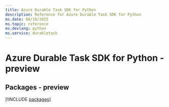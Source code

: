```yaml
---
title: Azure Durable Task SDK for Python
description: Reference for Azure Durable Task SDK for Python
ms.date: 08/18/2025
ms.topic: reference
ms.devlang: python
ms.service: durabletask
---
```

# Azure Durable Task SDK for Python - preview
## Packages - preview
[!INCLUDE [packages](durable-task-index.md)]